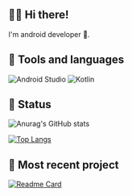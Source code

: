 ## 👋😀 Hi there!
I'm android developer 📱.

## 🚀 Tools and languages
![Android Studio](https://img.shields.io/badge/Android_Studio-3DDC84?style=for-the-badge&logo=android-studio&logoColor=white)
![Kotlin](https://img.shields.io/badge/Kotlin-0095D5?&style=for-the-badge&logo=kotlin&logoColor=white)

## 🔨 Status
![Anurag's GitHub stats](https://github-readme-stats.vercel.app/api?username=glauber-v&show_icons=true&theme=dracula)

[![Top Langs](https://github-readme-stats.vercel.app/api/top-langs/?username=glauber-v&theme=dracula)](https://github.com/anuraghazra/github-readme-stats)

## 🚧 Most recent project
[![Readme Card](https://github-readme-stats.vercel.app/api/pin/?username=glauber-v&repo=AppCommerceClone&show_owner=true&icon_color=8be9fd&title_color=ff79c6&text_color=f8f8f2&bg_color=282a36)](https://github.com/anuraghazra/github-readme-stats)
